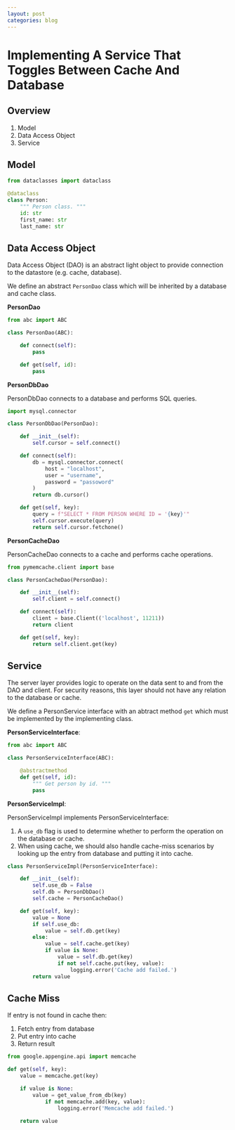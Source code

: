 ```yaml
---
layout: post
categories: blog
---
```


# Implementing A Service That Toggles Between Cache And Database

## Overview

1. Model
1. Data Access Object
1. Service

## Model

```python
from dataclasses import dataclass

@dataclass
class Person:
    """ Person class. """
    id: str
    first_name: str
    last_name: str

```

## Data Access Object

Data Access Object (DAO) is an abstract light object to provide connection to the datastore (e.g. cache, database).

We define an abstract `PersonDao` class which will be inherited by a database and cache class.

**PersonDao**

```python
from abc import ABC

class PersonDao(ABC):

    def connect(self):
        pass

    def get(self, id):
        pass

```

**PersonDbDao**

PersonDbDao connects to a database and performs SQL queries.

```python
import mysql.connector

class PersonDbDao(PersonDao):

    def __init__(self):
        self.cursor = self.connect()

    def connect(self):
        db = mysql.connector.connect(
            host = "localhost",
            user = "username",
            password = "passoword"
        )
        return db.cursor()

    def get(self, key):
        query = f"SELECT * FROM PERSON WHERE ID = '{key}'"
        self.cursor.execute(query)
        return self.cursor.fetchone()

```

**PersonCacheDao**

PersonCacheDao connects to a cache and performs cache operations.

```python
from pymemcache.client import base

class PersonCacheDao(PersonDao):

    def __init__(self):
        self.client = self.connect()

    def connect(self):
        client = base.Client(('localhost', 11211))
        return client

    def get(self, key):
        return self.client.get(key)

```

## Service

The server layer provides logic to operate on the data sent to and from the DAO and client. For security reasons, this layer should not have any relation to the database or cache.

We define a PersonService interface with an abtract method `get` which must be implemented by the implementing class.

**PersonServiceInterface**:

```python
from abc import ABC

class PersonServiceInterface(ABC):

    @abstractmethod
    def get(self, id):
        """ Get person by id. """
        pass

```

**PersonServiceImpl**:

PersonServiceImpl implements PersonServiceInterface:

1. A `use_db` flag is used to determine whether to perform the operation on the database or cache.
1. When using cache, we should also handle cache-miss scenarios by looking up the entry from database and putting it into cache.

```python
class PersonServiceImpl(PersonServiceInterface):

    def __init__(self):
        self.use_db = False
        self.db = PersonDbDao()
        self.cache = PersonCacheDao()

    def get(self, key):
        value = None
        if self.use_db:
            value = self.db.get(key)
        else:
            value = self.cache.get(key)
            if value is None:
                value = self.db.get(key)
                if not self.cache.put(key, value):
                    logging.error('Cache add failed.')
        return value

```

## Cache Miss

If entry is not found in cache then:

1. Fetch entry from database
1. Put entry into cache
1. Return result

```python
from google.appengine.api import memcache

def get(self, key):
    value = memcache.get(key)

    if value is None:
        value = get_value_from_db(key)
            if not memcache.add(key, value):
                logging.error('Memcache add failed.')

    return value
```
